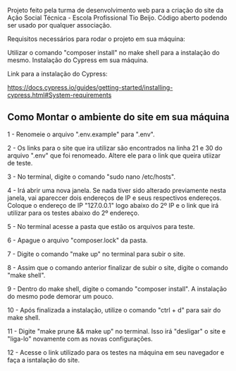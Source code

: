 Projeto feito pela turma de desenvolvimento web para a criação do site da Ação Social Técnica - Escola Profissional Tio Beijo. Código aberto podendo ser usado por qualquer associação.

Requisitos necessários para rodar o projeto em sua máquina:

Utilizar o comando "composer install" no make shell para a instalação do mesmo. Instalação do Cypress em sua máquina.

Link para a instalação do Cypress:

https://docs.cypress.io/guides/getting-started/installing-cypress.html#System-requirements

## Como Montar o ambiente do site em sua máquina

1 - Renomeie o arquivo ".env.example" para ".env".

2 - Os links para o site que ira utilizar são encontrados na linha 21 e 30 do arquivo ".env" que foi renomeado. Altere ele para o link que queira utiizar de teste.

3 - No terminal, digite o comando "sudo nano /etc/hosts".

4 - Irá abrir uma nova janela. Se nada tiver sido alterado previamente nesta janela, vai apareccer dois endereços de IP e seus respectivos endereços. Coloque o endereço de IP "127.0.0.1" logo abaixo do 2º IP e o link que irá utilizar para os testes abaixo do 2º endereço.

5 - No terminal acesse a pasta que estão os arquivos para teste. 

6 - Apague o arquivo "composer.lock" da pasta.

7 - Digite o comando "make up" no terminal para subir o site.

8 - Assim que o comando anterior finalizar de subir o site, digite o comando "make shell".

9 - Dentro do make shell, digite o comando "composer install". A instalação do mesmo pode demorar um pouco.

10 - Após finalizada a instalação, utilize o comando "ctrl + d" para sair do make shell.

11 - Digite "make prune && make up" no terminal. Isso irá "desligar" o site e "liga-lo" novamente com as novas configurações.

12 - Acesse o link utilizado para os testes na máquina em seu navegador e faça a isntalação do site.
